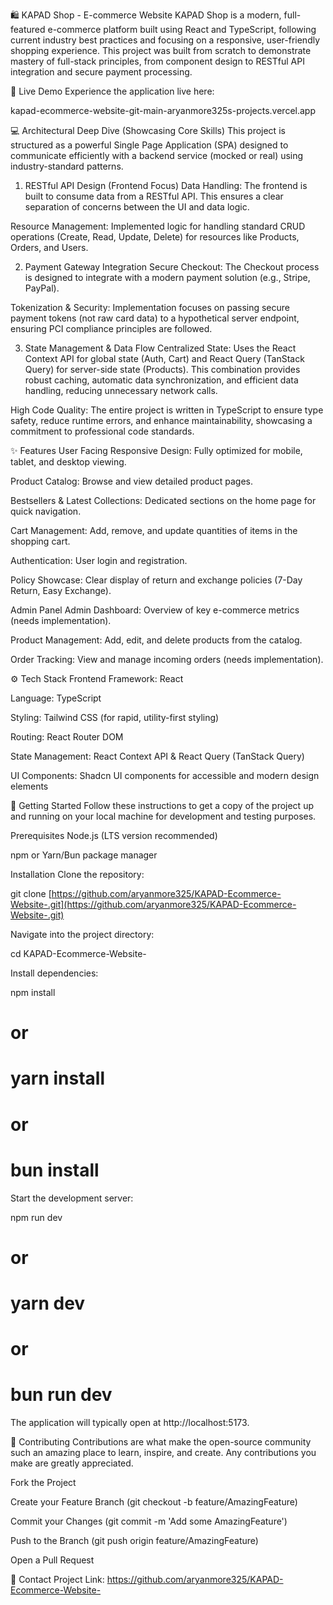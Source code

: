 🛍️ KAPAD Shop - E-commerce Website
KAPAD Shop is a modern, full-featured e-commerce platform built using React and TypeScript, following current industry best practices and focusing on a responsive, user-friendly shopping experience. This project was built from scratch to demonstrate mastery of full-stack principles, from component design to RESTful API integration and secure payment processing.

🚀 Live Demo
Experience the application live here:

kapad-ecommerce-website-git-main-aryanmore325s-projects.vercel.app

💻 Architectural Deep Dive (Showcasing Core Skills)
This project is structured as a powerful Single Page Application (SPA) designed to communicate efficiently with a backend service (mocked or real) using industry-standard patterns.

1. RESTful API Design (Frontend Focus)
Data Handling: The frontend is built to consume data from a RESTful API. This ensures a clear separation of concerns between the UI and data logic.

Resource Management: Implemented logic for handling standard CRUD operations (Create, Read, Update, Delete) for resources like Products, Orders, and Users.

2. Payment Gateway Integration
Secure Checkout: The Checkout process is designed to integrate with a modern payment solution (e.g., Stripe, PayPal).

Tokenization & Security: Implementation focuses on passing secure payment tokens (not raw card data) to a hypothetical server endpoint, ensuring PCI compliance principles are followed.

3. State Management & Data Flow
Centralized State: Uses the React Context API for global state (Auth, Cart) and React Query (TanStack Query) for server-side state (Products). This combination provides robust caching, automatic data synchronization, and efficient data handling, reducing unnecessary network calls.

High Code Quality: The entire project is written in TypeScript to ensure type safety, reduce runtime errors, and enhance maintainability, showcasing a commitment to professional code standards.

✨ Features
User Facing
Responsive Design: Fully optimized for mobile, tablet, and desktop viewing.

Product Catalog: Browse and view detailed product pages.

Bestsellers & Latest Collections: Dedicated sections on the home page for quick navigation.

Cart Management: Add, remove, and update quantities of items in the shopping cart.

Authentication: User login and registration.

Policy Showcase: Clear display of return and exchange policies (7-Day Return, Easy Exchange).

Admin Panel
Admin Dashboard: Overview of key e-commerce metrics (needs implementation).

Product Management: Add, edit, and delete products from the catalog.

Order Tracking: View and manage incoming orders (needs implementation).

⚙️ Tech Stack
Frontend Framework: React

Language: TypeScript

Styling: Tailwind CSS (for rapid, utility-first styling)

Routing: React Router DOM

State Management: React Context API & React Query (TanStack Query)

UI Components: Shadcn UI components for accessible and modern design elements

🏁 Getting Started
Follow these instructions to get a copy of the project up and running on your local machine for development and testing purposes.

Prerequisites
Node.js (LTS version recommended)

npm or Yarn/Bun package manager

Installation
Clone the repository:

git clone [https://github.com/aryanmore325/KAPAD-Ecommerce-Website-.git](https://github.com/aryanmore325/KAPAD-Ecommerce-Website-.git)


Navigate into the project directory:

cd KAPAD-Ecommerce-Website-


Install dependencies:

npm install
# or
# yarn install
# or
# bun install


Start the development server:

npm run dev
# or
# yarn dev
# or
# bun run dev


The application will typically open at http://localhost:5173.

🤝 Contributing
Contributions are what make the open-source community such an amazing place to learn, inspire, and create. Any contributions you make are greatly appreciated.

Fork the Project

Create your Feature Branch (git checkout -b feature/AmazingFeature)

Commit your Changes (git commit -m 'Add some AmazingFeature')

Push to the Branch (git push origin feature/AmazingFeature)

Open a Pull Request

📧 Contact
Project Link: https://github.com/aryanmore325/KAPAD-Ecommerce-Website-
